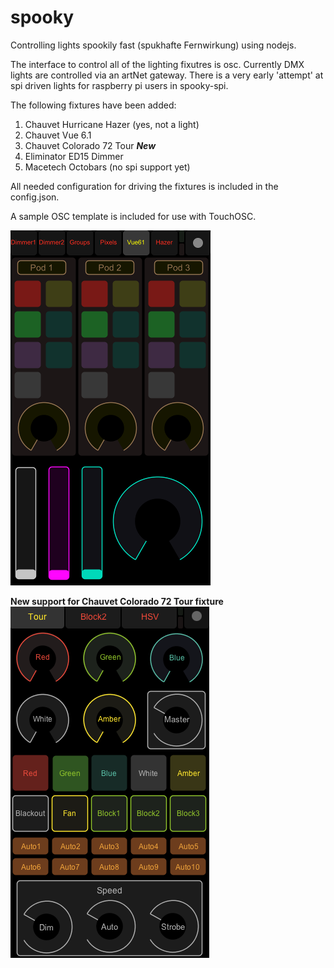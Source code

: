 spooky
======

Controlling lights spookily fast (spukhafte Fernwirkung) using nodejs.

The interface to control all of the lighting fixutres is osc. Currently DMX lights are controlled via an artNet gateway. There is a very early 'attempt' at spi driven lights for raspberry pi users in spooky-spi.

The following fixtures have been added:

1. Chauvet Hurricane Hazer (yes, not a light)
2. Chauvet Vue 6.1
3. Chauvet Colorado 72 Tour **_New_**
3. Eliminator ED15 Dimmer
4. Macetech Octobars (no spi support yet)

All needed configuration for driving the fixtures is included in the config.json.

A sample OSC template is included for use with TouchOSC.

![image](https://github.com/MarkKropf/spooky/raw/master/touchosc/spooky_touchosc.png)

**New support for Chauvet Colorado 72 Tour fixture**
![image](https://github.com/MarkKropf/spooky/raw/master/touchosc/colorado72.png)
